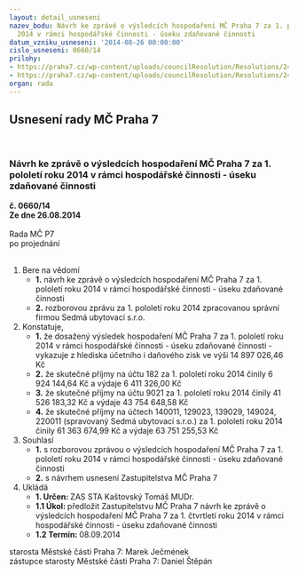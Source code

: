 ```yaml
---
layout: detail_usneseni
nazev_bodu: Návrh ke zprávě o výsledcích hospodaření MČ Praha 7 za 1. pololetí roku
  2014 v rámci hospodářské činnosti - úseku zdaňované činnosti
datum_vzniku_usneseni: '2014-08-26 00:00:00'
cislo_usneseni: 0660/14
prilohy:
- https://praha7.cz/wp-content/uploads/councilResolution/Resolutions/24721/39-14-priloha_1_vhc1p14.doc
- https://praha7.cz/wp-content/uploads/councilResolution/Resolutions/24721/39-14-priloha_3_vhc1p14.doc
organ: rada
---
```

<div id="ucUsn_pList" class="usn">
	<span><h2>Usnesení rady MČ Praha 7 </h2>
<br></span><div class="standBody">
<span><h3>Návrh ke zprávě o výsledcích hospodaření MČ Praha 7 za 1. pololetí roku 2014 v rámci hospodářské činnosti - úseku zdaňované činnosti</h3></span><div class="center">
		<strong>č. 0660/14</strong><br>
	</div>
<div class="center">
		<strong>Ze dne 26.08.2014</strong><br><br>
	</div>Rada MČ P7<br> po projednání<br><br><ol>
<li>Bere na vědomí<ul>
<li>
<strong>1.</strong> návrh ke zprávě o výsledcích hospodaření MČ Praha 7 za 1. pololetí roku 2014 v rámci hospodářské činnosti - úseku zdaňované činnosti</li>
<li>
<strong>2.</strong> rozborovou zprávu za 1. pololetí roku 2014 zpracovanou správní firmou Sedmá ubytovací s.r.o.</li>
</ul>
</li>
<li>Konstatuje,<ul>
<li>
<strong>1.</strong> že dosažený výsledek hospodaření MČ Praha 7 za 1. pololetí roku 2014 v rámci hospodářské činnosti - úseku zdaňované činnosti - vykazuje z hlediska účetního i daňového zisk ve výši 14 897 026,46 Kč</li>
<li>
<strong>2.</strong> že skutečné příjmy na účtu 182 za 1. pololetí roku 2014 činily 6 924 144,64 Kč a výdaje 6 411 326,00 Kč</li>
<li>
<strong>3.</strong> že skutečné příjmy na účtu 9021 za 1. pololetí roku 2014 činily 41 526 183,32 Kč a výdaje 43 754 648,58 Kč</li>
<li>
<strong>4.</strong> že skutečné příjmy na účtech 140011, 129023, 139029, 149024, 220011 (spravovaný Sedmá ubytovací s.r.o.) za 1. pololetí roku 2014 činily 61 363 674,99 Kč a výdaje 63 751 255,53 Kč</li>
</ul>
</li>
<li>Souhlasí<ul>
<li>
<strong>1.</strong> s rozborovou zprávou o výsledcích hospodaření MČ Praha 7 za  1. pololetí roku 2014 v rámci hospodářské činnosti - úseku zdaňované činnosti </li>
<li>
<strong>2.</strong> s návrhem usnesení Zastupitelstva MČ Praha 7   </li>
</ul>
</li>
<li>Ukládá<ul>
<li>
<strong>1. Určen: </strong>ZAS STA Kaštovský Tomáš MUDr.</li>
<li>
<strong>1.1 Úkol: </strong>předložit Zastupitelstvu MČ Praha 7 návrh ke zprávě o výsledcích hospodaření MČ Praha 7 za 1. čtvrtletí roku 2014 v rámci hospodářské činnosti - úseku zdaňované činnosti</li>
<li>
<strong>1.2 Termín: </strong>08.09.2014</li>
</ul>
</li>
</ol>starosta Městské části Praha 7: Marek Ječmének<br>zástupce starosty Městské části Praha 7: Daniel Štěpán 
</div>
</div>